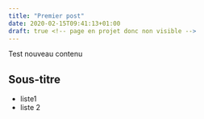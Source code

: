 ```yaml
---
title: "Premier post"
date: 2020-02-15T09:41:13+01:00
draft: true <!-- page en projet donc non visible -->
---
```

Test nouveau contenu
## Sous-titre
* liste1
* liste 2
